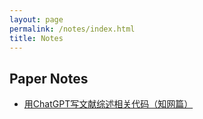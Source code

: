 ```yaml
---
layout: page
permalink: /notes/index.html
title: Notes
---
```


## Paper Notes

- [用ChatGPT写文献综述相关代码（知网篇）](https://YanyingWei1997.github.io/blogs/用ChatGPT写文献综述相关代码（知网篇）)<br>

<br>

